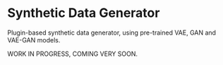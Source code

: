
# Synthetic Data Generator

Plugin-based synthetic data generator, using pre-trained VAE, GAN and  VAE-GAN models.

WORK IN PROGRESS, COMING VERY SOON.